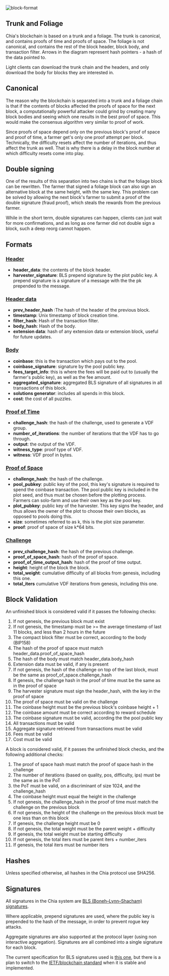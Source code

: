 ![block-format](https://user-images.githubusercontent.com/3069354/72042054-9f0a1780-32f0-11ea-93f9-df8979845d25.png)

## Trunk and Foliage
Chia's blockchain is based on a trunk and a foliage. The trunk is canonical, and contains proofs of time and proofs of space. The foliage is not canonical, and contains the rest of the block header, block body, and transaction filter. Arrows in the diagram represent hash pointers - a hash of the data pointed to.

Light clients can download the trunk chain and the headers, and only download the body for blocks they are interested in.

## Canonical

The reason why the blockchain is separated into a trunk and a foliage chain is that if the contents of blocks affected the proofs of space for the next block, a computationally powerful attacker could grind by creating many block bodies and seeing which one results in the best proof of space. This would make the consensus algorithm very similar to proof of work.

Since proofs of space depend only on the previous block's proof of space and proof of time, a farmer get's only one proof attempt per block. Technically, the difficulty resets affect the number of iterations, and thus affect the trunk as well. That is why there is a delay in the block number at which difficulty resets come into play.

## Double signing
One of the results of this separation into two chains is that the foliage block can be rewritten.
The farmer that signed a foliage block can also sign an alternative block at the same height, with the
same key.
This problem can be solved by allowing the next block's farmer to submit a proof of the double signature (fraud proof),
which steals the rewards from the previous farmer.

While in the short term, double signatures can happen, clients can just wait for more confirmations, and as long as
one farmer did not double sign a block, such a deep reorg cannot happen.


## Formats

### [Header](/src/types/header.py)
* **header_data**: the contents of the block header.
* **harvester_signature**: BLS prepend signature by the plot public key. A prepend signature is a signature of a message with the the pk prepended to the message.

### [Header data](/src/types/header.py)
* **prev_header_hash** :The hash of the header of the previous block.
* **timestamp**: Unix timestamp of block creation time.
* **filter_hash**: Hash of the transaction filter.
* **body_hash**: Hash of the body.
* **extension data**: hash of any extension data or extension block, useful for future updates.


### [Body](/src/types/body.py)
* **coinbase**: this is the transaction which pays out to the pool.
* **coinbase_signature**: signature by the pool public key.
* **fees_target_info**: this is where the fees will be paid out to (usually the farmer's public key), as well as the fee amount.
* **aggregated_signature**: aggregated BLS signature of all signatures in all transactions of this block.
* **solutions generator**: includes all spends in this block.
* **cost**: the cost of all puzzles.

### [Proof of Time](/src/types/proof_of_time.py)
* **challenge_hash**: the hash of the challenge, used to generate a VDF group.
* **number_of_iterations**: the number of iterations that the VDF has to go through.
* **output**: the output of the VDF.
* **witness_type**: proof type of VDF.
* **witness**: VDF proof in bytes.

### [Proof of Space](/src/types/proof_of_space.py)
* **challenge_hash**: the hash of the challenge.
* **pool_pubkey**: public key of the pool, this key's signature is required to spend the coinbase transaction. The pool public key is included in the plot seed, and thus must be chosen before the plotting process. Farmers can solo-farm and use their own key as the pool key.
* **plot_pubkey**: public key of the harvester. This key signs the header, and thus allows the owner of the plot to choose their own blocks, as opposed to pools doing this.
* **size**: sometimes referred to as k, this is the plot size parameter.
* **proof**: proof of space of size k*64 bits.

### [Challenge](/src/types/challenge.py)
* **prev_challenge_hash**: the hash of the previous challenge.
* **proof_of_space_hash**: hash of the proof of space.
* **proof_of_time_output_hash**: hash of the proof of time output.
* **height**: height of the block the block.
* **total_weight**: cumulative difficulty of all blocks from genesis, including this one.
* **total_iters** cumulative VDF iterations from genesis, including this one.


## Block Validation
An unfinished block is considered valid if it passes the following checks:

1. If not genesis, the previous block must exist
2. If not genesis, the timestamp must be >= the average timestamp of last 11 blocks, and less than 2 hours in the future
3. The compact block filter must be correct, according to the body (BIP158)
4. The hash of the proof of space must match header_data.proof_of_space_hash
5. The hash of the body must match header_data.body_hash
6. Extension data must be valid, if any is present
7. If not genesis, the hash of the challenge on top of the last block, must be the same as proof_of_space.challenge_hash
8. If genesis, the challenge hash in the proof of time must be the same as in the proof of space
9. The harvester signature must sign the header_hash, with the key in the proof of space
10. The proof of space must be valid on the challenge
11. The coinbase height must be the previous block's coinbase height + 1
12. The coinbase amount must be correct according to reward schedule
13. The coinbase signature must be valid, according the the pool public key
14. All transactions must be valid
15. Aggregate signature retrieved from transactions must be valid
16. Fees must be valid
17. Cost must be valid

A block is considered valid, if it passes the unfinished block checks, and the following additional checks:

1. The proof of space hash must match the proof of space hash in the challenge
2. The number of iterations (based on quality, pos, difficulty, ips) must be the same as in the PoT
3. the PoT must be valid, on a discriminant of size 1024, and the challenge_hash
4. The coinbase height must equal the height in the challenge
5. If not genesis, the challenge_hash in the proof of time must match the challenge on the previous block
6. If not genesis, the height of the challenge on the previous block must be one less than on this block
7. If genesis, the challenge height must be 0
8. If not genesis, the total weight must be the parent weight + difficulty
9. If genesis, the total weight must be starting difficulty
10. If not genesis, the total iters must be parent iters + number_iters
11. If genesis, the total iters must be number iters

## Hashes
Unless specified otherwise, all hashes in the Chia protocol use SHA256.

## Signatures
All signatures in the Chia system are [BLS (Boneh–Lynn–Shacham) signatures](https://en.wikipedia.org/wiki/Boneh%E2%80%93Lynn%E2%80%93Shacham).

Where applicable, prepend signatures are used, where the public key is prepended to the hash of the message, in order to prevent rogue key attacks.

Aggregate signatures are also supported at the protocol layer (using non interactive aggregation).
Signatures are all combined into a single signature for each block.

The current specification for BLS signatures used is [this one](https://github.com/Chia-Network/bls-signatures/blob/master/SPEC.md), but there is a plan to switch to the [IETF/blockchain standard](https://tools.ietf.org/html/draft-irtf-cfrg-bls-signature-00) when it is stable and implemented.
